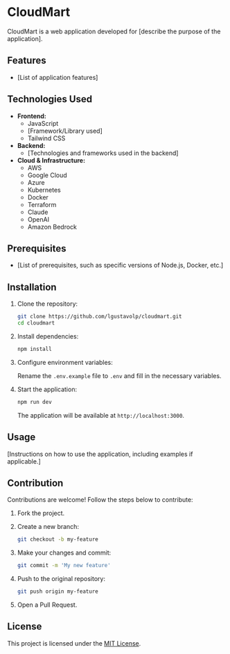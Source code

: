 # CloudMart

CloudMart is a web application developed for [describe the purpose of the application].

## Features

- [List of application features]

## Technologies Used

- **Frontend:**
  - JavaScript
  - [Framework/Library used]
  - Tailwind CSS
- **Backend:**
  - [Technologies and frameworks used in the backend]
- **Cloud & Infrastructure:**
  - AWS
  - Google Cloud
  - Azure
  - Kubernetes
  - Docker
  - Terraform
  - Claude
  - OpenAI
  - Amazon Bedrock

## Prerequisites

- [List of prerequisites, such as specific versions of Node.js, Docker, etc.]

## Installation

1. Clone the repository:
   
   ```bash
   git clone https://github.com/lgustavolp/cloudmart.git
   cd cloudmart
   ```

2. Install dependencies:
   
   ```bash
   npm install
   ```

3. Configure environment variables:
   
   Rename the `.env.example` file to `.env` and fill in the necessary variables.

4. Start the application:
   
   ```bash
   npm run dev
   ```

   The application will be available at `http://localhost:3000`.

## Usage

[Instructions on how to use the application, including examples if applicable.]

## Contribution

Contributions are welcome! Follow the steps below to contribute:

1. Fork the project.
2. Create a new branch:
   
   ```bash
   git checkout -b my-feature
   ```

3. Make your changes and commit:
   
   ```bash
   git commit -m 'My new feature'
   ```

4. Push to the original repository:
   
   ```bash
   git push origin my-feature
   ```

5. Open a Pull Request.

## License

This project is licensed under the [MIT License](LICENSE).
